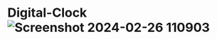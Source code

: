 # Digital-Clock ![Screenshot 2024-02-26 110903](https://github.com/Prathwalker/Digital-Clock/assets/129682086/7a2192ce-9a12-4bdb-a49e-498c347f9475)
